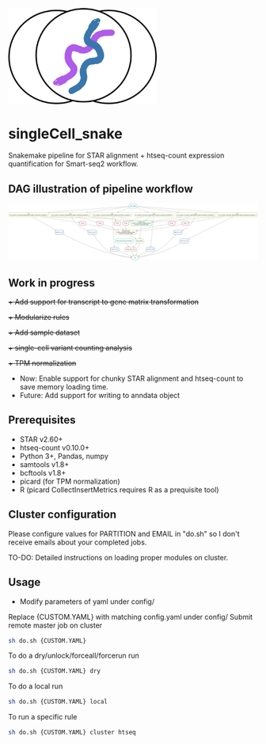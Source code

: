 <img src="scSnake.png" width="300">

# singleCell_snake
Snakemake pipeline for STAR alignment + htseq-count expression quantification for Smart-seq2 workflow.

DAG illustration of pipeline workflow
-------------------------------------
<img src="dag.png" width="1000">

Work in progress
----------------
~~+ Add support for transcript to gene matrix transformation~~

~~+ Modularize rules~~

~~+ Add sample dataset~~

~~+ single-cell variant counting analysis~~

~~+ TPM normalization~~

+ Now: Enable support for chunky STAR alignment and htseq-count to save memory loading time.
+ Future: Add support for writing to anndata object

Prerequisites
-------------
+ STAR v2.60+
+ htseq-count v0.10.0+
+ Python 3+, Pandas, numpy
+ samtools v1.8+
+ bcftools v1.8+
+ picard (for TPM normalization)
+ R (picard CollectInsertMetrics requires R as a prequisite tool)

Cluster configuration
---------------------
Please configure values for PARTITION and EMAIL in "do.sh" so I don't receive emails about your completed jobs.

TO-DO: Detailed instructions on loading proper modules on cluster.

Usage
-----
+ Modify parameters of yaml under config/

Replace {CUSTOM.YAML} with matching config.yaml under config/
Submit remote master job on cluster 
```bash
sh do.sh {CUSTOM.YAML}
```

To do a dry/unlock/forceall/forcerun run
```bash
sh do.sh {CUSTOM.YAML} dry
```

To do a local run
```bash
sh do.sh {CUSTOM.YAML} local
```

To run a specific rule
```bash
sh do.sh {CUSTOM.YAML} cluster htseq
```
